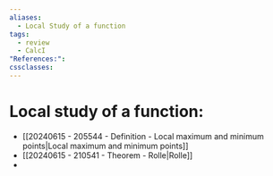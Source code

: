 ```yaml
---
aliases:
  - Local Study of a function
tags:
  - review
  - CalcI
"References:": 
cssclasses:
---
```

# Local study of a function:
+ [[20240615 - 205544 - Definition - Local maximum and minimum points|Local maximum and minimum points]]
+ [[20240615 - 210541 - Theorem - Rolle|Rolle]]
+ 
